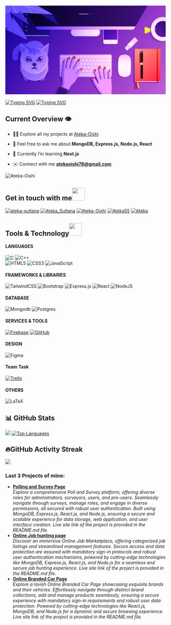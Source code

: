 ![logo](https://github.com/Ateka-Oishi/Ateka-Oishi/blob/main/banner02.png)

[![Typing SVG](https://readme-typing-svg.demolab.com?font=operator+mono&weight=900&size=38&duration=1&pause=1&color=4488F7&center=true&repeat=false&width=1000&lines=ATEKA+SULTANA)](https://git.io/typing-svg)
[![Typing SVG](https://readme-typing-svg.demolab.com?font=operator+mono&weight=800&duration=3500&pause=100&color=4488F7&center=true&width=1000&lines=Undergrad+Student;Computer+Science;MERN+Stack+Developer;From+Bangladesh)](https://git.io/typing-svg)

<h2>Current Overview 👁️</h2>

- 👨‍💻 Explore all my projects at [Ateka-Oishi](https://github.com/Ateka-Oishi)

- 💬 Feel free to ask me about **MongoDB, Express.js, Node.js, React**

- 🌱 Currently I’m learning **Next.js**

- ✉️ Connect with me **atekaoishi78@gmail.com**

<p align="left"> <img src="https://komarev.com/ghpvc/?username=Ateka-Oishi&label=Profile%20views&color=0e75b6&style=flat" alt="Ateka-Oishi" /> </p>

<h2>Get in touch with me<img src = "https://media2.giphy.com/media/al7grkbrCChTAPEfyh/giphy.gif?cid=ecf05e47a0n3gi1bfqntqmob8g9aid1oyj2wr3ds3mg700bl&rid=giphy.gif" width="40px" height="40px"></h2>

<p align="left">
<a href="https://www.linkedin.com/in/ateka-sultana-642071268" target="blank"><img align="center" src="https://raw.githubusercontent.com/rahuldkjain/github-profile-readme-generator/master/src/images/icons/Social/linked-in-alt.svg" alt="ateka-sultana" height="30" width="40" /></a>
<a href="https://twitter.com/Ateka_Sultana" target="blank"><img align="center" src="https://raw.githubusercontent.com/rahuldkjain/github-profile-readme-generator/master/src/images/icons/Social/twitter.svg" alt="Ateka_Sultana" height="30" width="40" /></a>
<a href="https://www.facebook.com/ateka.oishi.9" target="blank"><img align="center" src="https://raw.githubusercontent.com/rahuldkjain/github-profile-readme-generator/master/src/images/icons/Social/facebook.svg" alt="Ateka-Oishi" height="30" width="40" /></a>
<a href="https://leetcode.com/Ateka55/" target="blank"><img align="center" src="https://raw.githubusercontent.com/rahuldkjain/github-profile-readme-generator/master/src/images/icons/Social/leet-code.svg" alt="Ateka55" height="30" width="40" /></a>
<a href="https://codeforces.com/profile/Ateka" target="blank"><img align="center" src="https://raw.githubusercontent.com/rahuldkjain/github-profile-readme-generator/master/src/images/icons/Social/codeforces.svg" alt="Ateka" height="30" width="40" /></a>
</p>

<h2>Tools & Technology<img src = "https://media2.giphy.com/media/QssGEmpkyEOhBCb7e1/giphy.gif?cid=ecf05e47a0n3gi1bfqntqmob8g9aid1oyj2wr3ds3mg700bl&rid=giphy.gif" width="40px" height="40px"> </h2>

#### LANGUAGES
![C](https://img.shields.io/badge/c-%2300599C.svg?style=for-the-badge&logo=c&logoColor=white) 
![C++](https://img.shields.io/badge/c++-%2300599C.svg?style=for-the-badge&logo=c%2B%2B&logoColor=white)  
![HTML5](https://img.shields.io/badge/html5-%23E34F26.svg?style=for-the-badge&logo=html5&logoColor=white) 
![CSS3](https://img.shields.io/badge/css3-%231572B6.svg?style=for-the-badge&logo=css3&logoColor=white) 
![JavaScript](https://img.shields.io/badge/javascript-%23323330.svg?style=for-the-badge&logo=javascript&logoColor=%23F7DF1E) 

#### FRAMEWORKS & LIBRARIES
![TailwindCSS](https://img.shields.io/badge/tailwindcss-%2338B2AC.svg?style=for-the-badge&logo=tailwind-css&logoColor=white)
![Bootstrap](https://img.shields.io/badge/bootstrap-%23563D7C.svg?style=for-the-badge&logo=bootstrap&logoColor=white) 
![Express.js](https://img.shields.io/badge/express.js-%23404d59.svg?style=for-the-badge&logo=express&logoColor=%2361DAFB) 
![React](https://img.shields.io/badge/react-%2320232a.svg?style=for-the-badge&logo=react&logoColor=%2361DAFB) 
![NodeJS](https://img.shields.io/badge/node.js-6DA55F?style=for-the-badge&logo=node.js&logoColor=white)

#### DATABASE
![Mongodb](https://img.shields.io/badge/mongodb-%234ea94b.svg?style=for-the-badge&logo=mongodb&logoColor=white)
![Postgres](https://img.shields.io/badge/postgres-%23316192.svg?style=for-the-badge&logo=postgresql&logoColor=white)

#### SERVICES & TOOLS
[![Firebase](https://img.shields.io/badge/firebase-%23039BE5.svg?style=for-the-badge&logo=firebase)](https://firebase.google.com/)
[![GitHub](https://img.shields.io/badge/github-%23121011.svg?style=for-the-badge&logo=github)](https://github.com/Ateka-Oishi)

#### DESIGN 	
![Figma](https://img.shields.io/badge/figma-%23F24E1E.svg?style=for-the-badge&logo=figma&logoColor=white)

#### Team Task
[![Trello](https://img.shields.io/badge/Trello-%23026AA7.svg?style=for-the-badge&logo=Trello&logoColor=white)](https://trello.com/u/atekaoishi/boards)

#### OTHERS
![LaTeX](https://img.shields.io/badge/latex-%23008080.svg?style=for-the-badge&logo=latex&logoColor=white) 

## 📊 GitHub Stats
![](https://github-readme-stats.vercel.app/api?username=Ateka-Oishi&theme=react&show_icons=true)
[![Top Languages](https://github-readme-stats.vercel.app/api/top-langs/?username=Ateka-Oishi&theme=react&show_icons=true)](https://github.com/Ateka-Oishi/github-readme-stats)

## 🔥GitHub Activity Streak
![](https://github-readme-streak-stats.herokuapp.com?user=Ateka-Oishi&theme=react&show_icons=true")

### Last 3 Projects of mine:
<ul>
  <li><a href="https://github.com/Ateka-Oishi/Polling-Survey"><b>Polling and Survey Page </b></a><br/><i> Explore a comprehensive Poll and Survey platform, offering diverse roles for administrators, surveyors, users, and pro-users. Seamlessly navigate through surveys, manage roles, and engage in diverse permissions, all secured with robust user authentication. Built using MongoDB, Express.js, React.js, and Node.js, ensuring a secure and scalable experience for data storage, web application, and user interface creation. Live site link of the project is provided in the README.md file.</i></li>
   <li><a href="https://github.com/Ateka-Oishi/online-market"><b>Online Job hunting page</b></a><br/><i> Discover an immersive Online Job Marketplace, offering categorized job listings and streamlined management features. Secure access and data protection are assured with mandatory sign-in protocols and robust user authentication mechanisms, powered by cutting-edge technologies like MongoDB, Express.js, React.js, and Node.js for a seamless and secure job hunting experience. Live site link of the project is provided in the README.md file.</i></li>
 <li><a href="https://github.com/Ateka-Oishi/Brand-Shop"><b> Online Branded Car Page</b></a><br/><i> Explore a lavish Online Branded Car Page showcasing exquisite brands and their vehicles. Effortlessly navigate through distinct brand collections, add and manage products seamlessly, ensuring a secure experience with mandatory sign-in requirements and robust user data protection. Powered by cutting-edge technologies like React.js, MongoDB, and Node.js for a dynamic and secure browsing experience. Live site link of the project is provided in the README.md file.</i></li>
</ul>


